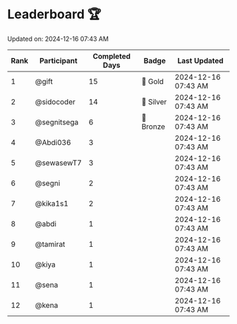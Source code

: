 # Leaderboard 🏆

Updated on: 2024-12-16 07:43 AM

| Rank | Participant       | Completed Days | Badge      | Last Updated         |
|------|-------------------|----------------|------------|----------------------|
| 1    | @gift             | 15             | 🏅 Gold     | 2024-12-16 07:43 AM |
| 2    | @sidocoder        | 14             | 🥈 Silver   | 2024-12-16 07:43 AM |
| 3    | @segnitsega       | 6              | 🥉 Bronze   | 2024-12-16 07:43 AM |
| 4    | @Abdi036          | 3              |            | 2024-12-16 07:43 AM |
| 5    | @sewasewT7        | 3              |            | 2024-12-16 07:43 AM |
| 6    | @segni            | 2              |            | 2024-12-16 07:43 AM |
| 7    | @kika1s1          | 2              |            | 2024-12-16 07:43 AM |
| 8    | @abdi             | 1              |            | 2024-12-16 07:43 AM |
| 9    | @tamirat          | 1              |            | 2024-12-16 07:43 AM |
| 10   | @kiya             | 1              |            | 2024-12-16 07:43 AM |
| 11   | @sena             | 1              |            | 2024-12-16 07:43 AM |
| 12   | @kena             | 1              |            | 2024-12-16 07:43 AM |
